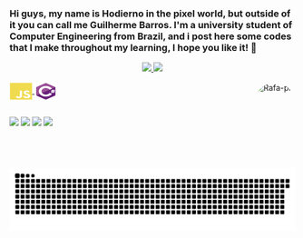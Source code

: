 ### Hi guys, my name is Hodierno in the pixel world, but outside of it you can call me Guilherme Barros. I'm a university student  of Computer Engineering from Brazil, and i post here some codes that I make throughout my learning, I hope you like it! 👋


<div align="center">
  <a href="https://github.com/Hodierno">
  <img height="180em" src="https://github-readme-stats.vercel.app/api?username=Hodierno&show_icons=true&theme=dark&include_all_commits=true&count_private=true"/>
  <img height="170em" src="https://github-readme-stats.vercel.app/api/top-langs/?username=Hodierno&layout=compact&langs_count=7&theme=dark"/>
</div>
  

<div style="display: inline_block"><br>
  <img align="center" alt="Rafa-Js" height="30" width="40" src="https://raw.githubusercontent.com/devicons/devicon/master/icons/javascript/javascript-plain.svg">
  <img align="center" alt="Rafa-Csharp" height="30" width="40" src="https://raw.githubusercontent.com/devicons/devicon/master/icons/csharp/csharp-original.svg">
  <img align="right" alt="Rafa-pic" height="150" style="border-radius:50px;" src="https://uploaddeimagens.com.br/images/003/731/810/full/Webp.net-gifmaker.gif?1645070951">
</div>
  
  ##
 
<div> 
  <a href="https://instagram.com/um_gui_qualquer" target="_blank"><img src="https://img.shields.io/badge/-Instagram-%23E4405F?style=for-the-badge&logo=instagram&logoColor=white" target="_blank"></a>
 	<a href="https://www.twitch.tv/Semmonney" target="_blank"><img src="https://img.shields.io/badge/Twitch-9146FF?style=for-the-badge&logo=twitch&logoColor=white" target="_blank"></a>
  <a href = "mailto:guilhermebvda@alu.ufc.br"><img src="https://img.shields.io/badge/-Gmail-%23333?style=for-the-badge&logo=gmail&logoColor=white" target="_blank"></a>
  <a href="https://www.linkedin.com/in/guilherme-barros-24b194232/" target="_blank"><img src="https://img.shields.io/badge/-LinkedIn-%230077B5?style=for-the-badge&logo=linkedin&logoColor=white" target="_blank"></a> 
 
  ![Snake animation](https://github.com/Hodierno/Hodierno/blob/output/github-contribution-grid-snake.svg)
 
</div>



